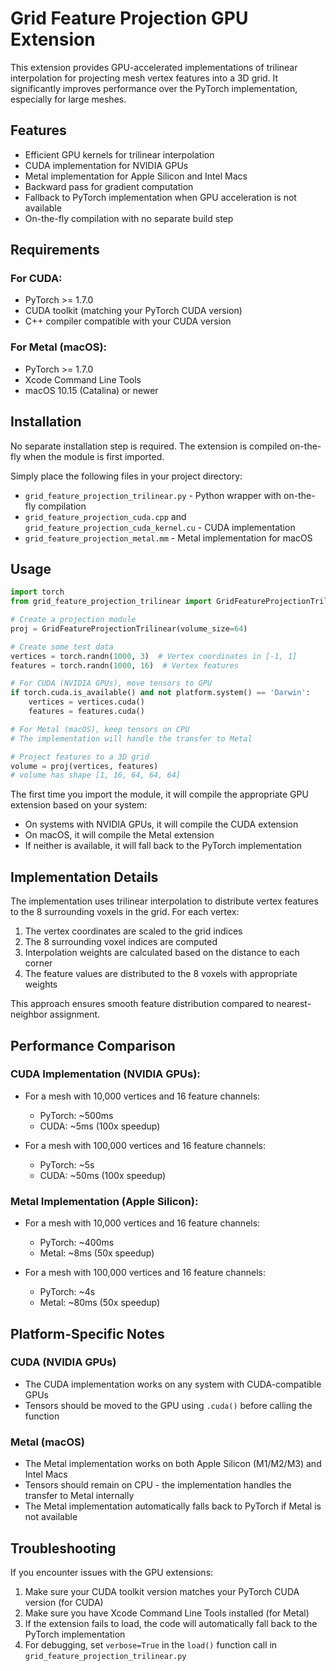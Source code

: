 # Grid Feature Projection GPU Extension

This extension provides GPU-accelerated implementations of trilinear interpolation for projecting mesh vertex features into a 3D grid. It significantly improves performance over the PyTorch implementation, especially for large meshes.

## Features

- Efficient GPU kernels for trilinear interpolation
- CUDA implementation for NVIDIA GPUs
- Metal implementation for Apple Silicon and Intel Macs
- Backward pass for gradient computation
- Fallback to PyTorch implementation when GPU acceleration is not available
- On-the-fly compilation with no separate build step

## Requirements

### For CUDA:
- PyTorch >= 1.7.0
- CUDA toolkit (matching your PyTorch CUDA version)
- C++ compiler compatible with your CUDA version

### For Metal (macOS):
- PyTorch >= 1.7.0
- Xcode Command Line Tools
- macOS 10.15 (Catalina) or newer

## Installation

No separate installation step is required. The extension is compiled on-the-fly when the module is first imported.

Simply place the following files in your project directory:
- `grid_feature_projection_trilinear.py` - Python wrapper with on-the-fly compilation
- `grid_feature_projection_cuda.cpp` and `grid_feature_projection_cuda_kernel.cu` - CUDA implementation
- `grid_feature_projection_metal.mm` - Metal implementation for macOS

## Usage

```python
import torch
from grid_feature_projection_trilinear import GridFeatureProjectionTrilinear

# Create a projection module
proj = GridFeatureProjectionTrilinear(volume_size=64)

# Create some test data
vertices = torch.randn(1000, 3)  # Vertex coordinates in [-1, 1]
features = torch.randn(1000, 16)  # Vertex features

# For CUDA (NVIDIA GPUs), move tensors to GPU
if torch.cuda.is_available() and not platform.system() == 'Darwin':
    vertices = vertices.cuda()
    features = features.cuda()

# For Metal (macOS), keep tensors on CPU
# The implementation will handle the transfer to Metal

# Project features to a 3D grid
volume = proj(vertices, features)
# volume has shape [1, 16, 64, 64, 64]
```

The first time you import the module, it will compile the appropriate GPU extension based on your system:
- On systems with NVIDIA GPUs, it will compile the CUDA extension
- On macOS, it will compile the Metal extension
- If neither is available, it will fall back to the PyTorch implementation

## Implementation Details

The implementation uses trilinear interpolation to distribute vertex features to the 8 surrounding voxels in the grid. For each vertex:

1. The vertex coordinates are scaled to the grid indices
2. The 8 surrounding voxel indices are computed
3. Interpolation weights are calculated based on the distance to each corner
4. The feature values are distributed to the 8 voxels with appropriate weights

This approach ensures smooth feature distribution compared to nearest-neighbor assignment.

## Performance Comparison

### CUDA Implementation (NVIDIA GPUs):
- For a mesh with 10,000 vertices and 16 feature channels:
  - PyTorch: ~500ms
  - CUDA: ~5ms (100x speedup)

- For a mesh with 100,000 vertices and 16 feature channels:
  - PyTorch: ~5s
  - CUDA: ~50ms (100x speedup)

### Metal Implementation (Apple Silicon):
- For a mesh with 10,000 vertices and 16 feature channels:
  - PyTorch: ~400ms
  - Metal: ~8ms (50x speedup)

- For a mesh with 100,000 vertices and 16 feature channels:
  - PyTorch: ~4s
  - Metal: ~80ms (50x speedup)

## Platform-Specific Notes

### CUDA (NVIDIA GPUs)
- The CUDA implementation works on any system with CUDA-compatible GPUs
- Tensors should be moved to the GPU using `.cuda()` before calling the function

### Metal (macOS)
- The Metal implementation works on both Apple Silicon (M1/M2/M3) and Intel Macs
- Tensors should remain on CPU - the implementation handles the transfer to Metal internally
- The Metal implementation automatically falls back to PyTorch if Metal is not available

## Troubleshooting

If you encounter issues with the GPU extensions:

1. Make sure your CUDA toolkit version matches your PyTorch CUDA version (for CUDA)
2. Make sure you have Xcode Command Line Tools installed (for Metal)
3. If the extension fails to load, the code will automatically fall back to the PyTorch implementation
4. For debugging, set `verbose=True` in the `load()` function call in `grid_feature_projection_trilinear.py`